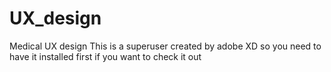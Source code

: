 # UX_design
Medical UX design
This is a superuser created by adobe XD so you need to have it installed first if you want to check it out
